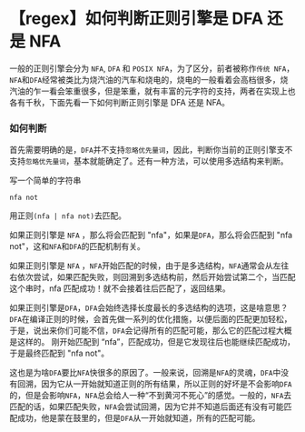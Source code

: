 # 【regex】如何判断正则引擎是 DFA 还是 NFA

一般的正则引擎会分为 `NFA`, `DFA` 和 `POSIX NFA`，为了区分，前者被称作`传统 NFA`，`NFA`和`DFA`经常被类比为烧汽油的汽车和烧电的，烧电的一般看着会高档很多，烧汽油的乍一看会笨重很多，但是笨重，就有丰富的元字符的支持，两者在实现上也各有千秋，下面先看一下如何判断正则引擎是 DFA 还是 NFA。

### 如何判断

首先需要明确的是，`DFA`并不支持`忽略优先量词`，因此，判断你当前的正则引擎支不支持`忽略优先量词`，基本就能确定了。还有一种方法，可以使用多选结构来判断。

写一个简单的字符串

```
nfa not
```

用正则`(nfa | nfa not)`去匹配。

如果正则引擎是 `NFA` ，那么将会匹配到 "nfa"，如果是`DFA`，那么将会匹配到 "nfa not"，这和`NFA`和`DFA`的匹配机制有关。

如果正则引擎是 `NFA` ，`NFA`开始匹配的时候，由于是多选结构，`NFA`通常会从左往右依次尝试，如果匹配失败，则回溯到多选结构前，然后开始尝试第二个，当匹配这个串时，nfa 匹配成功！就不会接着往后匹配了，返回结果。

如果正则引擎是`DFA`，`DFA`会始终选择长度最长的多选结构的选项，这是啥意思？`DFA`在编译正则的时候，会首先做一系列的优化措施，以便后面的匹配更加轻松，于是，说出来你们可能不信，`DFA`会记得所有的匹配可能，那么它的匹配过程大概是这样的。
刚开始匹配到 “nfa”，匹配成功，但是它发现往后也能继续匹配成功，于是最终匹配到 "nfa not"。

这也是为啥`DFA`要比`NFA`快很多的原因了。一般来说，回溯是`NFA`的灵魂，`DFA`中没有回溯，因为它从一开始就知道正则的所有结果，所以正则的好坏是不会影响`DFA`的，但是会影响`NFA`，`NFA`总会给人一种“不到黄河不死心”的感觉。一般的，`NFA`去匹配的话，如果匹配失败，`NFA`会尝试回溯，因为它并不知道后面还有没有可能匹配成功，他是蒙在鼓里的，但是`DFA`从一开始就知道，所有的匹配可能。